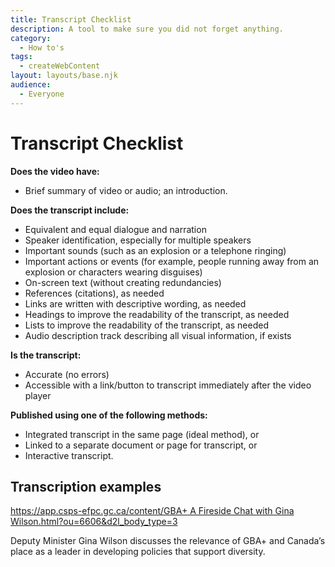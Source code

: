 ```yaml
---
title: Transcript Checklist
description: A tool to make sure you did not forget anything. 
category:
  - How to's
tags: 
  - createWebContent
layout: layouts/base.njk
audience:
  - Everyone
---
```


# **Transcript Checklist**
**Does the video have:**

- Brief summary of video or audio; an introduction.

**Does the transcript include:**

- Equivalent and equal dialogue and narration
- Speaker identification, especially for multiple speakers
- Important sounds (such as an explosion or a telephone ringing)
- Important actions or events (for example, people running away from an explosion or characters wearing disguises)
- On-screen text (without creating redundancies)
- References (citations), as needed
- Links are written with descriptive wording, as needed
- Headings to improve the readability of the transcript, as needed 
- Lists to improve the readability of the transcript, as needed 
- Audio description track describing all visual information, if exists

**Is the transcript:**

- Accurate (no errors)
- Accessible with a link/button to transcript immediately after the video player

**Published using one of the following methods:**

- Integrated transcript in the same page (ideal method), or
- Linked to a separate document or page for transcript, or
- Interactive transcript.
## **Transcription examples**
[https://app.csps-efpc.gc.ca/content/GBA+ A Fireside Chat with Gina Wilson.html?ou=6606&d2l_body_type=3](https://app.csps-efpc.gc.ca/content/GBA+%20A%20Fireside%20Chat%20with%20Gina%20Wilson.html?ou=6606&d2l_body_type=3)

Deputy Minister Gina Wilson discusses the relevance of GBA+ and Canada’s place as a leader in developing policies that support diversity.


